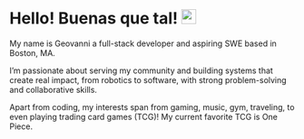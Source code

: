 # Hello! Buenas que tal! <img src="https://slackmojis.com/emojis/34304-zzz_cat/download" width="26"/>

My name is Geovanni a full-stack developer and aspiring SWE based in Boston, MA.

I’m passionate about serving my community and building systems that create real impact,
from robotics to software, with strong problem-solving and collaborative skills.

Apart from coding, my interests span from gaming, music, gym, traveling, to even playing 
trading card games (TCG)! My current favorite TCG is One Piece.
